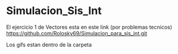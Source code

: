 # Simulacion_Sis_Int

El ejercicio 1 de Vectores esta en este link (por problemas tecnicos) https://github.com/Rolosky69/Simulacion_para_sis_int.git

Los gifs estan dentro de la carpeta
